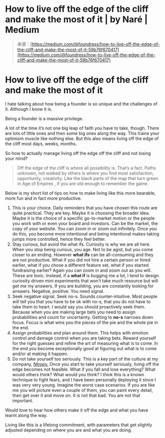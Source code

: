 <!--yml
category: 未分类
date: 2024-05-27 14:45:52
-->

# How to live off the edge of the cliff and make the most of it | by Naré | Medium

> 来源：[https://medium.com/@foundress/how-to-live-off-the-edge-of-the-cliff-and-make-the-most-of-it-59b76f670417](https://medium.com/@foundress/how-to-live-off-the-edge-of-the-cliff-and-make-the-most-of-it-59b76f670417)

# How to live off the edge of the cliff and make the most of it

I hate talking about how being a founder is so unique and the challenges of it. Although I know it is.

Being a founder is a massive privilege.

A lot of the time it’s not one big leap of faith you have to take, though. There are lots of little ones and then some big ones along the way. This trains your optimism muscle like nothing else. But this also means living off the edge of the cliff most days, weeks, months.

So how to actually manage living off the edge off the cliff and not losing your mind?

> Off the edge of the cliff is where all possibility is. That’s a fact. Paths unknown, not walked by others is where you find most satisfaction, opportunity, creativity. Like the black parts of the map that turn green in Age of Empires , if you are old enough to remember the game.

Below is my short list of tips on how to make living like this more bearable, more fun and in fact more productive.

1.  This is your choice. Daily reminders that you have chosen this route are quite practical. They are key. Maybe it is choosing the broader idea. Maybe it is the choice of a specific go-to-market motion or the people you work with or even your board and investors. Can be the market, the copy of your website. You can zoom in or zoom out infinitely. Once you do this, you become more intentional and being intentional makes taking jumps more controlled, hence they feel better.
2.  Stay curious, but avoid the what ifs. Curiosity is why we are all here. When you stop being curious, you age. Not to be agist, but you come closer to an ending. However **what ifs** can be all-consuming and they are not productive. What if you did not hire a certain person or hired earlier, what if you chose a different feature set, what if you started fundraising earlier? Again you can zoom in and zoom out as you will. These are toxic. Instead, if a **what if** is bugging me a lot, I tend to design curiosity driven mini experiments that won’t take much resource but will get me my answers. If you are building, you are constantly looking for answers. Negative, positive. You need signal.
3.  Seek negative signal. Seek no-s. Sounds counter-intuitive. Most people will tell you that you have to be ok with no-s, that you do not have to take them to heart. I would say you should proactively seek them. Because when you are making large bets you need to assign probabilities and count for uncertainty. Getting to **no-s** narrows down focus. Focus is what wins you the pieces of the pie and the whole pie in the end.
4.  Assign probabilities and plan around them. This helps with emotion control and damage control when you are taking bets. Reward yourself for the right guesses and refine the art of measuring what is to come. In the end you become exceptionally good at figuring out what is to come and/or at making it happen.
5.  Do not take yourself too seriously. This is a key part of the culture at my company, [Ntropy.](http://ntropy.com) Once you start to take yourself seriously, living off the edge becomes not feasible. What if you fall and lose everything? What would others think? What would you think? I think this is a known technique to fight fears, and I have been personally deploying it since I was very very young. Imagine the worst case scenarios. If you are like me you will picture even a couple of them, you can paint every detail, then get over it and move on. It is not that bad. You are not that important.

Would love to hear how others make it off the edge and what you have learnt along the way.

Living like this is a lifelong commitment, with parameters that get slightly adjusted depending on where you are and what you are doing.